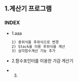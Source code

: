 ## 1.계산기 프로그램
### INDEX
* 1.aaa
    ```txt
  1) 중위식을 후위식으로 변경
  2) Stack을 이용 후위식을 계산
  3) 삼각함수계산 기능 추가
  ```

* 2.함수포인터를 이용한 가감 계산기
* 3. 
